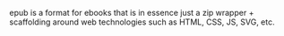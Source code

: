 epub is a format for ebooks that is in essence just a zip wrapper + scaffolding around web technologies such as HTML, CSS, JS, SVG, etc.
